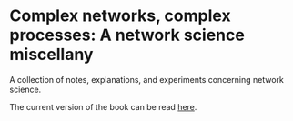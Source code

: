 # Complex networks, complex processes: A network science miscellany

A collection of notes, explanations, and experiments concerning
network science.

The current version of the book can be read
[here](https://simoninireland.github.io/cncp/).
